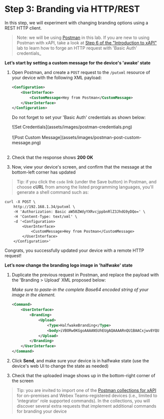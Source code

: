 # Step 3: Branding via HTTP/REST

In this step, we will experiment with changing branding options using a REST HTTP client.

>Note: we will be using [Postman](https://www.getpostman.com) in this lab. If you are new to using Postman with xAPI, take a look at [Step 6 of the "Introduction to xAPI"](https://learninglabs.cisco.com/lab/collab-xapi-intro/step/6) lab to learn how to forge an HTTP request with 'Basic Auth' credentials_

**Let’s start by setting a custom message for the device's 'awake' state**

1. Open Postman, and create a `POST` request to the `/putxml` resource of your device with the following XML payload:

	```xml
	<Configuration>
		<UserInterface>
			<CustomMessage>Hey from Postman</CustomMessage>
		</UserInterface>
	</Configuration>
	```

	Do not forget to set your 'Basic Auth' credentials as shown below:

	<div align="left">![Set Credentials](assets/images/postman-credentials.png)</div><br/>

	<div align="left">![Post Custom Message](assets/images/postman-post-custom-message.png)</div><br/>

2. Check that the response shows **200 OK**

3. Now, view your device's screen, and confirm that the message at the bottom-left corner has updated

>Tip: if you click the `code` link (under the Save button) in Postman, and choose **cURL** from among the listed programming languages, you'll generate a shell command such as:
```shell
curl -X POST \
	http://192.168.1.34/putxml \
	-H 'Authorization: Basic aW50ZWdyYXRvcjppbnRlZ3JhdG9yDQo=' \
	-H 'Content-Type: text/xml' \
	-d '<Configuration>
		<UserInterface>
			<CustomMessage>Hey from Postman</CustomMessage>
		</UserInterface>
	</Configuration>'
```

Congrats, you successfully updated your device with a remote HTTP request!

**Let’s now change the branding logo image in 'halfwake' state**

1. Duplicate the previous request in Postman, and replace the payload with the 'Branding > Upload' XML proposed below:

	_Make sure to paste-in the complete Base64 encoded string of your image in the <body> element._

	```xml
	<Command>
		<UserInterface>
			<Branding>
				<Upload>
					<Type>HalfwakeBranding</Type>
					<body>iVBORw0KGgoAAAANSUhEUgAQAAAARnQU1BAACxjwv8YQUAAAAJcEhZcwAAEnQAABJ0Ad5mH3gAAA8MSURBVHhe7d2/WuJMH8bx4T0WsNjLI4hHgDZb2W4HJTZ2T2m3DZbSbWtlIxyBHIGXxcK58E40rqjJzOTOBPLn+7mu2YdnVwkEcjO/yWQY7CwDAI[redacted]lLlS5hI1LUAAAAASUVORK5CYII=</body>
				</Upload>
			</Branding>
		</UserInterface>
	</Command>
	```

2. Click **Send**, and make sure your device is in halfwake state (use the device's web UI to change the state as needed)

3. Check that the uploaded image shows up in the bottom-right corner of the screen

>Tip: you are invited to import one of the [Postman collections for xAPI](https://github.com/CiscoDevNet/postman-xapi) for on-premises and Webex Teams-registered devices (i.e., limited to 'integrator' role supported commands). In the collections, you will discover several extra requests that implement additional commands for branding your device
